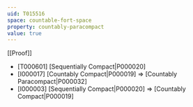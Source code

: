 ```yaml
---
uid: T015516
space: countable-fort-space
property: countably-paracompact
value: true
---
```

[[Proof]]

* [T000601] [Sequentially Compact|P000020]
* [I000017] [Countably Compact|P000019] => [Countably Paracompact|P000032]
* [I000003] [Sequentially Compact|P000020] => [Countably Compact|P000019]

